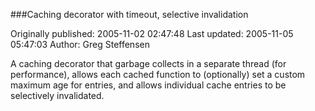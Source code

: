 ###Caching decorator with timeout, selective invalidation

Originally published: 2005-11-02 02:47:48
Last updated: 2005-11-05 05:47:03
Author: Greg Steffensen

A caching decorator that garbage collects in a separate thread (for performance), allows each cached function to (optionally) set a custom maximum age for entries, and allows individual cache entries to be selectively invalidated.